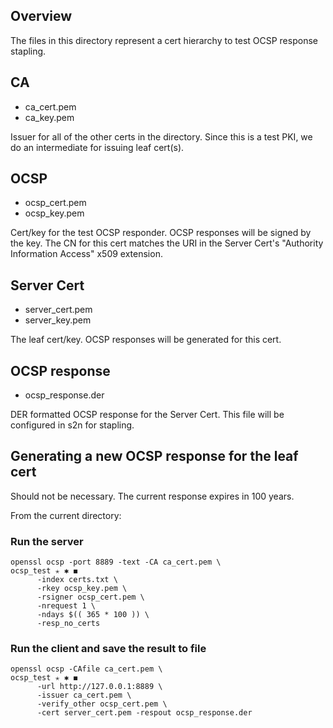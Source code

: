 ## Overview
The files in this directory represent a cert hierarchy to test OCSP response stapling.

## CA
- ca_cert.pem
- ca_key.pem

Issuer for all of the other certs in the directory.
Since this is a test PKI, we do an intermediate for issuing leaf cert(s).

## OCSP
* ocsp_cert.pem
* ocsp_key.pem

Cert/key for the test OCSP responder. OCSP responses will be signed by the key.
The CN for this cert matches the URI in the Server Cert's "Authority Information Access" x509 extension.

## Server Cert
* server_cert.pem
* server_key.pem

The leaf cert/key. OCSP responses will be generated for this cert.

## OCSP response
* ocsp_response.der

DER formatted OCSP response for the Server Cert. This file will be configured in s2n for stapling.

## Generating a new OCSP response for the leaf cert
Should not be necessary. The current response expires in 100 years.

From the current directory:

### Run the server
```
openssl ocsp -port 8889 -text -CA ca_cert.pem \                                                                                                                                                             ocsp_test ✭ ✱ ◼
      -index certs.txt \
      -rkey ocsp_key.pem \
      -rsigner ocsp_cert.pem \
      -nrequest 1 \
      -ndays $(( 365 * 100 )) \
      -resp_no_certs
```

### Run the client and save the result to file
```
openssl ocsp -CAfile ca_cert.pem \                                                                                                                                                                          ocsp_test ✭ ✱ ◼
      -url http://127.0.0.1:8889 \
      -issuer ca_cert.pem \
      -verify_other ocsp_cert.pem \
      -cert server_cert.pem -respout ocsp_response.der
```

